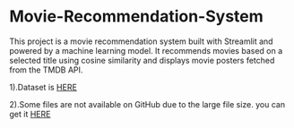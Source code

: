 # Movie-Recommendation-System
This project is a movie recommendation system built with Streamlit and powered by a machine learning model. It recommends movies based on a selected title using cosine similarity and displays movie posters fetched from the TMDB API.

1).Dataset is [HERE](https://www.kaggle.com/datasets/tmdb/tmdb-movie-metadata)


2).Some files are not available on GitHub due to the large file size. you can get it [HERE](https://huggingface.co/sujoy0011/Movie-Recommendation-System/tree/main)
